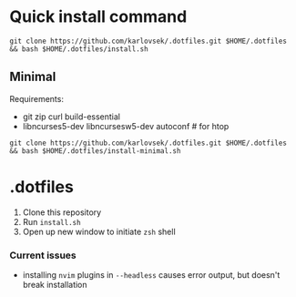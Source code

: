 # Quick install command
`git clone https://github.com/karlovsek/.dotfiles.git $HOME/.dotfiles && bash $HOME/.dotfiles/install.sh`


## Minimal
Requirements:
* git zip curl build-essential 
* libncurses5-dev libncursesw5-dev autoconf # for htop

`git clone https://github.com/karlovsek/.dotfiles.git $HOME/.dotfiles && bash $HOME/.dotfiles/install-minimal.sh`

# .dotfiles

1. Clone this repository
2. Run `install.sh`
3. Open up new window to initiate `zsh` shell

### Current issues

- installing `nvim` plugins in `--headless` causes error output, but doesn't break installation

